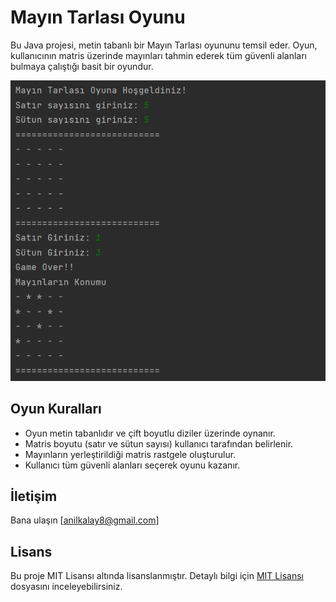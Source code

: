 # Mayın Tarlası Oyunu

Bu Java projesi, metin tabanlı bir Mayın Tarlası oyununu temsil eder. Oyun, kullanıcının matris üzerinde mayınları tahmin ederek tüm güvenli alanları bulmaya çalıştığı basit bir oyundur.

![img](mayin.png)

## Oyun Kuralları

- Oyun metin tabanlıdır ve çift boyutlu diziler üzerinde oynanır.
- Matris boyutu (satır ve sütun sayısı) kullanıcı tarafından belirlenir.
- Mayınların yerleştirildiği matris rastgele oluşturulur.
- Kullanıcı tüm güvenli alanları seçerek oyunu kazanır.

## İletişim

Bana ulaşın [anilkalay8@gmail.com]


## Lisans

Bu proje MIT Lisansı altında lisanslanmıştır. Detaylı bilgi için [MIT Lisansı](https://opensource.org/licenses/MIT) dosyasını inceleyebilirsiniz.






